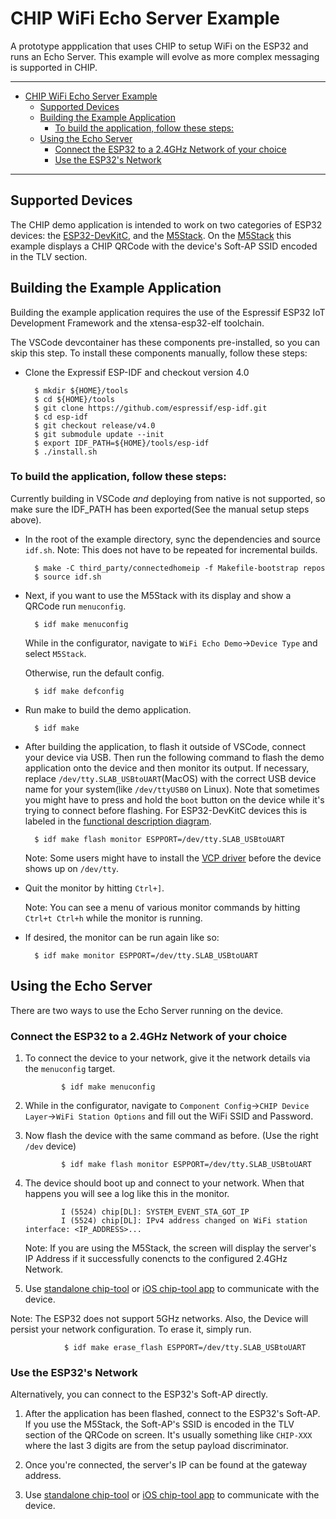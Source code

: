 # CHIP WiFi Echo Server Example

A prototype appplication that uses CHIP to setup WiFi on the ESP32 and runs an
Echo Server. This example will evolve as more complex messaging is supported in
CHIP.

---

-   [CHIP WiFi Echo Server Example](#chip-wifi-echo-server-example)
    -   [Supported Devices](#supported-devices)
    -   [Building the Example Application](#building-the-example-application)
        -   [To build the application, follow these steps:](#to-build-the-application-follow-these-steps)
    -   [Using the Echo Server](#using-the-echo-server)
        -   [Connect the ESP32 to a 2.4GHz Network of your choice](#connect-the-esp32-to-a-24ghz-network-of-your-choice)
        -   [Use the ESP32's Network](#use-the-esp32s-network)

---

## Supported Devices

The CHIP demo application is intended to work on two categories of ESP32
devices: the
[ESP32-DevKitC](https://www.espressif.com/en/products/hardware/esp32-devkitc/overview),
and the [M5Stack](http://m5stack.com). On the [M5Stack](http://m5stack.com) this
example displays a CHIP QRCode with the device's Soft-AP SSID encoded in the TLV
section.

## Building the Example Application

Building the example application requires the use of the Espressif ESP32 IoT
Development Framework and the xtensa-esp32-elf toolchain.

The VSCode devcontainer has these components pre-installed, so you can skip this
step. To install these components manually, follow these steps:

-   Clone the Expressif ESP-IDF and checkout version 4.0

          $ mkdir ${HOME}/tools
          $ cd ${HOME}/tools
          $ git clone https://github.com/espressif/esp-idf.git
          $ cd esp-idf
          $ git checkout release/v4.0
          $ git submodule update --init
          $ export IDF_PATH=${HOME}/tools/esp-idf
          $ ./install.sh

### To build the application, follow these steps:

Currently building in VSCode _and_ deploying from native is not supported, so
make sure the IDF_PATH has been exported(See the manual setup steps above).

-   In the root of the example directory, sync the dependencies and source
    `idf.sh`. Note: This does not have to be repeated for incremental builds.

          $ make -C third_party/connectedhomeip -f Makefile-bootstrap repos
          $ source idf.sh

-   Next, if you want to use the M5Stack with its display and show a QRCode run
    `menuconfig`.

          $ idf make menuconfig

    While in the configurator, navigate to `WiFi Echo Demo`->`Device Type` and
    select `M5Stack`.

    Otherwise, run the default config.

          $ idf make defconfig

-   Run make to build the demo application.

          $ idf make

-   After building the application, to flash it outside of VSCode, connect your
    device via USB. Then run the following command to flash the demo application
    onto the device and then monitor its output. If necessary, replace
    `/dev/tty.SLAB_USBtoUART`(MacOS) with the correct USB device name for your
    system(like `/dev/ttyUSB0` on Linux). Note that sometimes you might have to
    press and hold the `boot` button on the device while it's trying to connect
    before flashing. For ESP32-DevKitC devices this is labeled in the
    [functional description diagram](https://docs.espressif.com/projects/esp-idf/en/latest/esp32/hw-reference/esp32/get-started-devkitc.html#functional-description).

          $ idf make flash monitor ESPPORT=/dev/tty.SLAB_USBtoUART

    Note: Some users might have to install the
    [VCP driver](https://www.silabs.com/products/development-tools/software/usb-to-uart-bridge-vcp-drivers)
    before the device shows up on `/dev/tty`.

-   Quit the monitor by hitting `Ctrl+]`.

    Note: You can see a menu of various monitor commands by hitting
    `Ctrl+t Ctrl+h` while the monitor is running.

-   If desired, the monitor can be run again like so:

          $ idf make monitor ESPPORT=/dev/tty.SLAB_USBtoUART

## Using the Echo Server

There are two ways to use the Echo Server running on the device.

### Connect the ESP32 to a 2.4GHz Network of your choice

1.  To connect the device to your network, give it the network details via the
    `menuconfig` target.

                $ idf make menuconfig

2.  While in the configurator, navigate to
    `Component Config`->`CHIP Device Layer`->`WiFi Station Options` and fill out
    the WiFi SSID and Password.

3.  Now flash the device with the same command as before. (Use the right `/dev`
    device)

                $ idf make flash monitor ESPPORT=/dev/tty.SLAB_USBtoUART

4.  The device should boot up and connect to your network. When that happens you
    will see a log like this in the monitor.

                I (5524) chip[DL]: SYSTEM_EVENT_STA_GOT_IP
                I (5524) chip[DL]: IPv4 address changed on WiFi station interface: <IP_ADDRESS>...

    Note: If you are using the M5Stack, the screen will display the server's IP
    Address if it successfully conencts to the configured 2.4GHz Network.

5.  Use
    [standalone chip-tool](https://github.com/project-chip/connectedhomeip/tree/master/examples/chip-tool)
    or
    [iOS chip-tool app](https://github.com/project-chip/connectedhomeip/tree/master/src/darwin)
    to communicate with the device.

Note: The ESP32 does not support 5GHz networks. Also, the Device will persist
your network configuration. To erase it, simply run.

                $ idf make erase_flash ESPPORT=/dev/tty.SLAB_USBtoUART

### Use the ESP32's Network

Alternatively, you can connect to the ESP32's Soft-AP directly.

1.  After the application has been flashed, connect to the ESP32's Soft-AP. If
    you use the M5Stack, the Soft-AP's SSID is encoded in the TLV section of the
    QRCode on screen. It's usually something like `CHIP-XXX` where the last 3
    digits are from the setup payload discriminator.

2.  Once you're connected, the server's IP can be found at the gateway address.

3.  Use
    [standalone chip-tool](https://github.com/project-chip/connectedhomeip/tree/master/examples/chip-tool)
    or
    [iOS chip-tool app](https://github.com/project-chip/connectedhomeip/tree/master/src/darwin)
    to communicate with the device.
